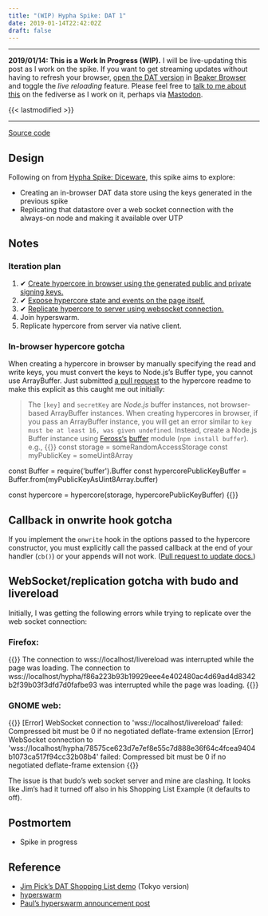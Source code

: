 ```yaml
---
title: "(WIP) Hypha Spike: DAT 1"
date: 2019-01-14T22:42:02Z
draft: false
---
```


---
__2019/01/14: This is a Work In Progress (WIP).__ I will be live-updating this post as I work on the spike. If you want to get streaming updates without having to refresh your browser, [open the DAT version](dat://ar.al/2019/01/15/hypha-spike-dat-1/) in [Beaker Browser](https://beakerbrowser.com/) and toggle the _live reloading_ feature. Please feel free to [talk to me about this](https://mastodon.ar.al/@aral) on the fediverse as I work on it, perhaps via [Mastodon](https://joinmastodon.org).

{{< lastmodified >}}

---

[Source code](https://source.ind.ie/hypha/spikes/dat-1)

## Design

Following on from [Hypha Spike: Diceware](../../15/hypha-spike-diceware), this spike aims to explore:

  * Creating an in-browser DAT data store using the keys generated in the previous spike
  * Replicating that datastore over a web socket connection with the always-on node and making it available over UTP

## Notes

### Iteration plan

  1. ✔ [Create hypercore in browser using the generated public and private signing keys.](https://source.ind.ie/hypha/spikes/dat-1/tags/create-hypercore)
  2. ✔ [Expose hypercore state and events on the page itself.](https://source.ind.ie/hypha/spikes/dat-1/tags/expose-hypercore-state-on-page)
  3. ✔ [Replicate hypercore to server using websocket connection.](https://source.ind.ie/hypha/spikes/dat-1/tags/replicating)
  4. Join hyperswarm.
  5. Replicate hypercore from server via native client.

### In-browser hypercore gotcha

When creating a hypercore in browser by manually specifying the read and write keys, you must convert the keys to Node.js’s Buffer type, you cannot use ArrayBuffer. Just submitted [a pull request](https://github.com/mafintosh/hypercore/pull/189) to the hypercore readme to make this explicit as this caught me out initially:

> The `[key]` and `secretKey` are _Node.js_ buffer instances, not browser-based ArrayBuffer instances. When creating hypercores in browser, if you pass an ArrayBuffer instance, you will get an error similar to `key must be at least 16, was given undefined`. Instead, create a Node.js Buffer instance using [Feross‘s](https://github.com/feross) [buffer](https://github.com/feross/buffer) module (`npm install buffer`). e.g.,
> {{<highlight javascript>}}
const storage = someRandomAccessStorage
const myPublicKey = someUint8Array

const Buffer = require('buffer').Buffer
const hypercorePublicKeyBuffer = Buffer.from(myPublicKeyAsUint8Array.buffer)

const hypercore = hypercore(storage, hypercorePublicKeyBuffer)
{{</highlight>}}

## Callback in onwrite hook gotcha

If you implement the `onwrite` hook in the options passed to the hypercore constructor, you must explicitly call the passed callback at the end of your handler (`cb()`) or your appends will not work. ([Pull request to update docs.](https://github.com/mafintosh/hypercore/pull/190))

## WebSocket/replication gotcha with budo and livereload

Initially, I was getting the following errors while trying to replicate over the web socket connection:

### Firefox:
{{<highlight bash>}}
The connection to wss://localhost/livereload was interrupted while the page was loading.
The connection to wss://localhost/hypha/f86a223b93b19929eee4e402480ac4d69ad4d8342b2f39b03f3dfd7d0fafbe93 was interrupted while the page was loading.
{{</highlight>}}

### GNOME web:
{{<highlight bash>}}
[Error] WebSocket connection to 'wss://localhost/livereload' failed: Compressed bit must be 0 if no negotiated deflate-frame extension
[Error] WebSocket connection to 'wss://localhost/hypha/78575ce623d7e7ef8e55c7d888e36f64c4fcea9404b1073ca517f94cc32b08b4' failed: Compressed bit must be 0 if no negotiated deflate-frame extension
{{</highlight>}}

The issue is that budo’s web socket server and mine are clashing. It looks like Jim’s had it turned off also in his Shopping List Example (it defaults to off).

## Postmortem

  * Spike in progress

## Reference

  * [Jim Pick’s DAT Shopping List demo](https://github.com/jimpick/dat-shopping-list-tokyo) (Tokyo version)
  * [hyperswarm](https://github.com/hyperswarm)
  * [Paul’s hyperswarm announcement post](https://pfrazee.hashbase.io/blog/hyperswarm)
  
